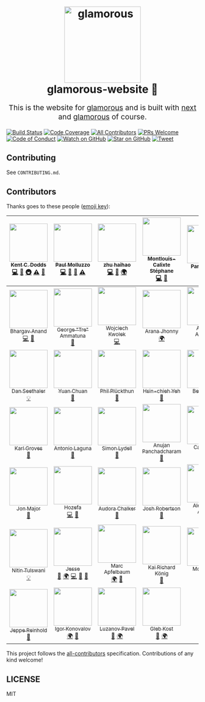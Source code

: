 <h1 align="center">
  <img src="https://github.com/paypal/glamorous/raw/master/other/logo/full.png" alt="glamorous" title="glamorous" width="200">
  <br>
  glamorous-website 💄
  <br>
</h1>
<p align="center" style="font-size: 1.2rem;">
  This is the website for
  <a href="https://github.com/paypal/glamorous">glamorous</a>
  and is built with
  <a href="https://github.com/zeit/next.js">next</a>
  and
  <a href="https://github.com/paypal/glamorous">glamorous</a>
  of course.
</p>

[![Build Status][build-badge]][build]
[![Code Coverage][coverage-badge]][coverage]
[![All Contributors](https://img.shields.io/badge/all_contributors-46-orange.svg?style=flat-square)](#contributors)
[![PRs Welcome][prs-badge]][prs]
[![Code of Conduct][coc-badge]][coc]
[![Watch on GitHub][github-watch-badge]][github-watch]
[![Star on GitHub][github-star-badge]][github-star]
[![Tweet][twitter-badge]][twitter]

## Contributing

See `CONTRIBUTING.md`.

## Contributors

Thanks goes to these people ([emoji key][emojis]):

<!-- ALL-CONTRIBUTORS-LIST:START - Do not remove or modify this section -->
| [<img src="https://avatars.githubusercontent.com/u/1500684?v=3" width="100px;"/><br /><sub>Kent C. Dodds</sub>](https://kentcdodds.com)<br />[💻](https://github.com/kentcdodds/glamorous-website/commits?author=kentcdodds "Code") [📖](https://github.com/kentcdodds/glamorous-website/commits?author=kentcdodds "Documentation") [🚇](#infra-kentcdodds "Infrastructure (Hosting, Build-Tools, etc)") [⚠️](https://github.com/kentcdodds/glamorous-website/commits?author=kentcdodds "Tests") [👀](#review-kentcdodds "Reviewed Pull Requests") | [<img src="https://avatars0.githubusercontent.com/u/737065?v=3" width="100px;"/><br /><sub>Paul Molluzzo</sub>](https://paul.molluzzo.com)<br />[💻](https://github.com/kentcdodds/glamorous-website/commits?author=paulmolluzzo "Code") [📖](https://github.com/kentcdodds/glamorous-website/commits?author=paulmolluzzo "Documentation") [👀](#review-paulmolluzzo "Reviewed Pull Requests") [⚠️](https://github.com/kentcdodds/glamorous-website/commits?author=paulmolluzzo "Tests") | [<img src="https://avatars0.githubusercontent.com/u/11924130?v=3" width="100px;"/><br /><sub>zhu haihao</sub>](http://liadbiz.github.io)<br />[💻](https://github.com/kentcdodds/glamorous-website/commits?author=liadbiz "Code") [📖](https://github.com/kentcdodds/glamorous-website/commits?author=liadbiz "Documentation") [🌍](#translation-liadbiz "Translation") | [<img src="https://avatars0.githubusercontent.com/u/3509412?v=3" width="100px;"/><br /><sub>Montlouis-Calixte Stéphane</sub>](http://sbydesign.fr)<br />[💻](https://github.com/kentcdodds/glamorous-website/commits?author=bulby97 "Code") [👀](#review-bulby97 "Reviewed Pull Requests") | [<img src="https://avatars2.githubusercontent.com/u/3619527?v=3" width="100px;"/><br /><sub>Parvez Kose</sub>](http://parvezk.github.io/)<br />[📖](https://github.com/kentcdodds/glamorous-website/commits?author=parvezk "Documentation") | [<img src="https://avatars3.githubusercontent.com/u/23551907?v=3" width="100px;"/><br /><sub>William I. Olojede</sub>](http://william.ng/)<br />[📖](https://github.com/kentcdodds/glamorous-website/commits?author=williamolojede "Documentation") | [<img src="https://avatars2.githubusercontent.com/u/13544620?v=3" width="100px;"/><br /><sub>Michael Altamirano</sub>](http://www.michaelaltamirano.com)<br />[💻](https://github.com/kentcdodds/glamorous-website/commits?author=mjaltamirano "Code") [📖](https://github.com/kentcdodds/glamorous-website/commits?author=mjaltamirano "Documentation") |
| :---: | :---: | :---: | :---: | :---: | :---: | :---: |
| [<img src="https://avatars1.githubusercontent.com/u/297132?v=3" width="100px;"/><br /><sub>Bhargav Anand</sub>](http://whoisandy.me)<br />[💻](https://github.com/kentcdodds/glamorous-website/commits?author=whoisandy "Code") [📖](https://github.com/kentcdodds/glamorous-website/commits?author=whoisandy "Documentation") | [<img src="https://avatars1.githubusercontent.com/u/16496746?v=3" width="100px;"/><br /><sub>George "Tre" Ammatuna</sub>](https://github.com/TreTuna)<br />[📖](https://github.com/kentcdodds/glamorous-website/commits?author=TreTuna "Documentation") | [<img src="https://avatars0.githubusercontent.com/u/1735193?v=3" width="100px;"/><br /><sub>Wojciech Kwolek</sub>](http://irth.pl)<br />[💻](https://github.com/kentcdodds/glamorous-website/commits?author=irth "Code") | [<img src="https://avatars2.githubusercontent.com/u/9091881?v=3" width="100px;"/><br /><sub>Arana Jhonny</sub>](https://twitter.com/aranajhonny)<br />[🌍](#translation-aranajhonny "Translation") | [<img src="https://avatars1.githubusercontent.com/u/6819701?v=3" width="100px;"/><br /><sub>Anthony Ascencio</sub>](http://linkedin.com/in/anthony2025)<br />[📖](https://github.com/kentcdodds/glamorous-website/commits?author=anthony2025 "Documentation") [🌍](#translation-anthony2025 "Translation") | [<img src="https://avatars2.githubusercontent.com/u/28659384?v=3" width="100px;"/><br /><sub>tdeschryver</sub>](https://github.com/tdeschryver)<br />[💻](https://github.com/kentcdodds/glamorous-website/commits?author=tdeschryver "Code") [👀](#review-tdeschryver "Reviewed Pull Requests") | [<img src="https://avatars2.githubusercontent.com/u/845983?v=3" width="100px;"/><br /><sub>Mike Wickett</sub>](http://www.wickett.ca)<br />[💻](https://github.com/kentcdodds/glamorous-website/commits?author=mwickett "Code") [🎨](#design-mwickett "Design") |
| [<img src="https://avatars2.githubusercontent.com/u/11202705?v=3" width="100px;"/><br /><sub>Dan Seethaler</sub>](https://github.com/danseethaler)<br />[💡](#example-danseethaler "Examples") | [<img src="https://avatars2.githubusercontent.com/u/250426?v=3" width="100px;"/><br /><sub>Yuan Chuan</sub>](http://yuanchuan.name)<br />[👀](#review-yuanchuan "Reviewed Pull Requests") | [<img src="https://avatars3.githubusercontent.com/u/2041385?v=3" width="100px;"/><br /><sub>Phil Plückthun</sub>](https://twitter.com/_philpl)<br />[👀](#review-philpl "Reviewed Pull Requests") | [<img src="https://avatars3.githubusercontent.com/u/7849259?v=3" width="100px;"/><br /><sub>Hsin-chieh Yeh</sub>](https://github.com/HsinChiehYeh)<br />[👀](#review-HsinChiehYeh "Reviewed Pull Requests") | [<img src="https://avatars3.githubusercontent.com/u/16327281?v=3" width="100px;"/><br /><sub>Bernard Lin</sub>](https://github.com/bernard-lin)<br />[👀](#review-bernard-lin "Reviewed Pull Requests") | [<img src="https://avatars1.githubusercontent.com/u/1909957?v=3" width="100px;"/><br /><sub>Maxime Laforet</sub>](http://macx.im)<br />[👀](#review-Macxim "Reviewed Pull Requests") | [<img src="https://avatars0.githubusercontent.com/u/2954511?v=3" width="100px;"/><br /><sub>Etienne Talbot</sub>](https://github.com/etiennetalbot)<br />[👀](#review-etiennetalbot "Reviewed Pull Requests") |
| [<img src="https://avatars1.githubusercontent.com/u/873419?v=3" width="100px;"/><br /><sub>Karl Groves</sub>](http://www.karlgroves.com)<br />[👀](#review-karlgroves "Reviewed Pull Requests") | [<img src="https://avatars1.githubusercontent.com/u/946645?v=3" width="100px;"/><br /><sub>Antonio Laguna</sub>](https://www.funcion13.com)<br />[👀](#review-Belelros "Reviewed Pull Requests") | [<img src="https://avatars0.githubusercontent.com/u/2142817?v=3" width="100px;"/><br /><sub>Simon Lydell</sub>](https://github.com/lydell)<br />[👀](#review-lydell "Reviewed Pull Requests") | [<img src="https://avatars1.githubusercontent.com/u/2387037?v=3" width="100px;"/><br /><sub>Anujan Panchadcharam</sub>](https://github.com/Anujan)<br />[👀](#review-Anujan "Reviewed Pull Requests") | [<img src="https://avatars3.githubusercontent.com/u/2036823?v=3" width="100px;"/><br /><sub>Carl Rosell</sub>](https://github.com/CarlRosell)<br />[💻](https://github.com/kentcdodds/glamorous-website/commits?author=CarlRosell "Code") | [<img src="https://avatars1.githubusercontent.com/u/4111526?v=3" width="100px;"/><br /><sub>Aaron Olson</sub>](https://github.com/aarondolson)<br />[📖](https://github.com/kentcdodds/glamorous-website/commits?author=aarondolson "Documentation") | [<img src="https://avatars1.githubusercontent.com/u/8309423?v=3" width="100px;"/><br /><sub>Christian Gill</sub>](https://gillchristian.xyz)<br />[💻](https://github.com/kentcdodds/glamorous-website/commits?author=gillchristian "Code") |
| [<img src="https://avatars2.githubusercontent.com/u/7799266?v=3" width="100px;"/><br /><sub>Jon Major</sub>](http://jonmajorc.com)<br />[🎨](#design-jonmajorc "Design") | [<img src="https://avatars2.githubusercontent.com/u/2084833?v=3" width="100px;"/><br /><sub>Hozefa</sub>](https://github.com/hozefaj)<br />[💻](https://github.com/kentcdodds/glamorous-website/commits?author=hozefaj "Code") [👀](#review-hozefaj "Reviewed Pull Requests") | [<img src="https://avatars2.githubusercontent.com/u/18056710?v=3" width="100px;"/><br /><sub>Audora Chalker</sub>](http://audora.me)<br />[📖](https://github.com/kentcdodds/glamorous-website/commits?author=audoralc "Documentation") | [<img src="https://avatars0.githubusercontent.com/u/2993997?v=3" width="100px;"/><br /><sub>Josh Robertson</sub>](http://codepen.io/hossman)<br />[📖](https://github.com/kentcdodds/glamorous-website/commits?author=Hossman333 "Documentation") | [<img src="https://avatars0.githubusercontent.com/u/82070?v=3" width="100px;"/><br /><sub>Alessandro Arnodo</sub>](http://alessandro.arnodo.net)<br />[👀](#review-vesparny "Reviewed Pull Requests") | [<img src="https://avatars0.githubusercontent.com/u/7034094?v=3" width="100px;"/><br /><sub>Aviv Rosental</sub>](https://github.com/avivr)<br />[👀](#review-avivr "Reviewed Pull Requests") | [<img src="https://avatars3.githubusercontent.com/u/656630?v=3" width="100px;"/><br /><sub>Atticus White</sub>](https://atticuswhite.com)<br />[👀](#review-ajwhite "Reviewed Pull Requests") |
| [<img src="https://avatars2.githubusercontent.com/u/16336071?v=3" width="100px;"/><br /><sub>Nitin Tulswani</sub>](https://nitintulswani.surge.sh/)<br />[💡](#example-nitin42 "Examples") | [<img src="https://avatars1.githubusercontent.com/u/1203804?v=3" width="100px;"/><br /><sub>Jesse</sub>](https://github.com/motleydev)<br />[🎨](#design-motleydev "Design") [🌍](#translation-motleydev "Translation") [💻](https://github.com/kentcdodds/glamorous-website/commits?author=motleydev "Code") [📖](https://github.com/kentcdodds/glamorous-website/commits?author=motleydev "Documentation") [👀](#review-motleydev "Reviewed Pull Requests") | [<img src="https://avatars0.githubusercontent.com/u/6382544?v=3" width="100px;"/><br /><sub>Marc Apfelbaum</sub>](https://leafpub.org)<br />[🌍](#translation-karsasmus "Translation") [👀](#review-karsasmus "Reviewed Pull Requests") | [<img src="https://avatars0.githubusercontent.com/u/35398?v=3" width="100px;"/><br /><sub>Kai Richard König</sub>](http://kairichardkoenig.de)<br />[👀](#review-kairichard "Reviewed Pull Requests") | [<img src="https://avatars3.githubusercontent.com/u/8615251?v=3" width="100px;"/><br /><sub>Moe Sattler</sub>](https://github.com/MoeSattler)<br />[👀](#review-MoeSattler "Reviewed Pull Requests") [🌍](#translation-MoeSattler "Translation") | [<img src="https://avatars5.githubusercontent.com/u/7766185?v=4" width="100px;"/><br /><sub>Ian De La Cruz</sub>](https://github.com/RIanDeLaCruz)<br />[💻](https://github.com/kentcdodds/glamorous-website/commits?author=RIanDeLaCruz "Code") | [<img src="https://avatars1.githubusercontent.com/u/9669739?v=4" width="100px;"/><br /><sub>Atsushi Yamamoto</sub>](http://jumbosushi.github.io)<br /> |
| [<img src="https://avatars1.githubusercontent.com/u/5678122?v=4" width="100px;"/><br /><sub>Jeppe Reinhold</sub>](http://www.bambuu.dk)<br />[📖](https://github.com/kentcdodds/glamorous-website/commits?author=JReinhold "Documentation") | [<img src="https://avatars1.githubusercontent.com/u/8154172?v=4" width="100px;"/><br /><sub>Igor Konovalov</sub>](http://igorkonovalov.github.io)<br />[🌍](#translation-IgorKonovalov "Translation") [👀](#review-IgorKonovalov "Reviewed Pull Requests") | [<img src="https://avatars0.githubusercontent.com/u/22022930?v=4" width="100px;"/><br /><sub>Luzanov Pavel</sub>](http://gitpash.github.io)<br />[👀](#review-gitpash "Reviewed Pull Requests") [🌍](#translation-gitpash "Translation") | [<img src="https://avatars2.githubusercontent.com/u/9864073?v=4" width="100px;"/><br /><sub>Gleb Kost</sub>](https://github.com/glebez)<br />[📖](https://github.com/kentcdodds/glamorous-website/commits?author=glebez "Documentation") [🌍](#translation-glebez "Translation") |
<!-- ALL-CONTRIBUTORS-LIST:END -->

This project follows the [all-contributors][all-contributors] specification.
Contributions of any kind welcome!

## LICENSE

MIT

[npm]: https://www.npmjs.com/
[node]: https://nodejs.org
[build-badge]: https://img.shields.io/travis/kentcdodds/glamorous-website.svg?style=flat-square
[build]: https://travis-ci.org/kentcdodds/glamorous-website
[coverage-badge]: https://img.shields.io/codecov/c/github/kentcdodds/glamorous-website.svg?style=flat-square
[coverage]: https://codecov.io/github/kentcdodds/glamorous-website
[prs-badge]: https://img.shields.io/badge/PRs-welcome-brightgreen.svg?style=flat-square
[prs]: http://makeapullrequest.com
[coc-badge]: https://img.shields.io/badge/code%20of-conduct-ff69b4.svg?style=flat-square
[coc]: https://github.com/kentcdodds/glamorous-website/blob/master/CODE_OF_CONDUCT.MD
[github-watch-badge]: https://img.shields.io/github/watchers/kentcdodds/glamorous-website.svg?style=social
[github-watch]: https://github.com/kentcdodds/glamorous-website/watchers
[github-star-badge]: https://img.shields.io/github/stars/kentcdodds/glamorous-website.svg?style=social
[github-star]: https://github.com/kentcdodds/glamorous-website/stargazers
[twitter]: https://twitter.com/intent/tweet?text=Check%20out%20glamorous-website!%20https://github.com/kentcdodds/glamorous-website%20%F0%9F%91%8D
[twitter-badge]: https://img.shields.io/twitter/url/https/github.com/kentcdodds/glamorous-website.svg?style=social
[emojis]: https://github.com/kentcdodds/all-contributors#emoji-key
[all-contributors]: https://github.com/kentcdodds/all-contributors
